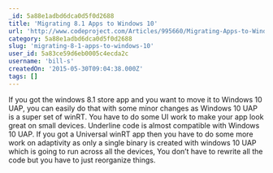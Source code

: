 ```yaml
---
_id: 5a88e1adbd6dca0d5f0d2688
title: 'Migrating 8.1 Apps to Windows 10'
url: 'http://www.codeproject.com/Articles/995660/Migrating-Apps-to-Windows'
category: 5a88e1adbd6dca0d5f0d2688
slug: 'migrating-8-1-apps-to-windows-10'
user_id: 5a83ce59d6eb0005c4ecda2c
username: 'bill-s'
createdOn: '2015-05-30T09:04:38.000Z'
tags: []
---
```


If you got the windows 8.1 store app and you want to move it to Windows 10 UAP, you can easily do that with some minor changes as Windows 10 UAP is a super set of winRT. You have to do some UI work to make your app look great on small devices. Underline code is almost compatible with Windows 10 UAP. If you got a Universal winRT app then you have to do some more work on adaptivity as only a single binary is created with windows 10 UAP which is going to run across all the devices, You don’t have to rewrite all the code but you have to just reorganize things.
